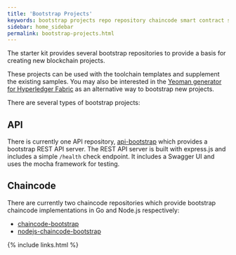 ```yaml
---
title: 'Bootstrap Projects'
keywords: bootstrap projects repo repository chaincode smart contract sample git github REST API
sidebar: home_sidebar
permalink: bootstrap-projects.html
---
```


The starter kit provides several bootstrap repositories to provide a basis for creating new blockchain projects.

These projects can be used with the toolchain templates and supplement the existing samples. You may also be interested in the [Yeoman generator for Hyperledger Fabric](https://www.npmjs.com/package/generator-fabric) as an alternative way to bootstrap new projects.

There are several types of bootstrap projects:

## API

There is currently one API repository, [api-bootstrap](https://github.com/blockchain-kit/api-bootstrap) which provides a bootstrap REST API server. The REST API server is built with express.js and includes a simple `/health` check endpoint. It includes a Swagger UI and uses the mocha framework for testing.

## Chaincode

There are currently two chaincode repositories which provide bootstrap chaincode implementations in Go and Node.js respectively:

-   [chaincode-bootstrap](https://github.com/blockchain-kit/chaincode-bootstrap)
-   [nodejs-chaincode-bootstrap](https://github.com/blockchain-kit/nodejs-chaincode-bootstrap)

{% include links.html %}
